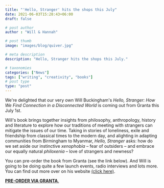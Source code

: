 ```yaml
---
title: "'Hello, Stranger' hits the shops this July"
date: 2021-06-03T15:28:43+06:00
draft: false

# post author
author : "Will & Hannah"

# post thumb
image: "images/blog/quiver.jpg"

# meta description
description: "Hello, Stranger hits the shops this July."

# taxonomies
categories: ["News"]
tags: ["writing", "creativity", "books"]
# post type
type: "post"
---
```

We're delighted that our very own Will Buckingham's *Hello, Stranger: How We Find Connection in a Disconnected World* is coming out from Granta this July 1st. 

Will's book brings together insights from philosophy, anthropology, history and literature to explore how our traditions of meeting with strangers can mitigate the issues of our time. Taking in stories of loneliness, exile and friendship from classical times to the modern day, and alighting in adapting communities from Birmingham to Myanmar, *Hello, Stranger* asks: how do we set aside our instinctive *xenophobia* – fear of outsiders – and embrace our equally natural *philoxenia* – love of strangers and newness?

You can pre-order the book from Granta (see the link below). And Will is going to be doing quite a few launch events, radio interviews and lots more. You can find out more over on his website [(click here)](https://www.willbuckingham.com).

[**PRE-ORDER VIA GRANTA**.](https://granta.com/products/hello-stranger/)